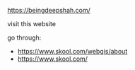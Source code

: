


https://beingdeepshah.com/

visit this website



go through:
- https://www.skool.com/webgis/about
- https://www.skool.com/






















